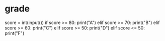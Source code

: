 # grade
score = int(input())
if score >= 80:
    print("A")
elif score >= 70:
    print("B")
elif score >= 60:
    print("C")
elif score >= 50:
    print("D")
elif score <= 50:
    print("F")


